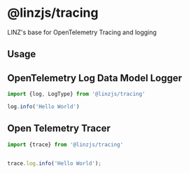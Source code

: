 # @linzjs/tracing

LINZ's base for OpenTelemetry Tracing and logging


## Usage


## OpenTelemetry Log Data Model Logger

```typescript
import {log, LogType} from '@linzjs/tracing'

log.info('Hello World')
```

## Open Telemetry Tracer 

```typescript
import {trace} from '@linzjs/tracing'


trace.log.info('Hello World');
```
